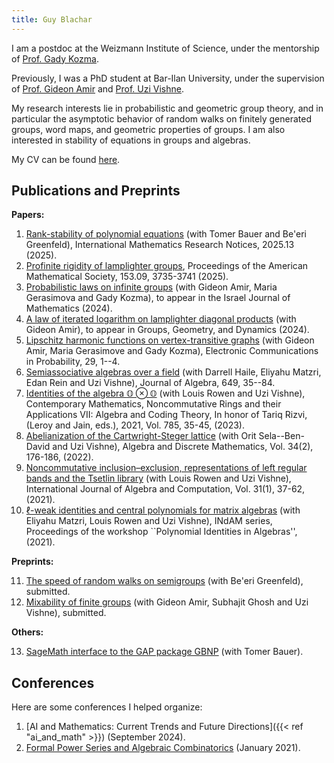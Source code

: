 ```yaml
---
title: Guy Blachar
---
```


I am a postdoc at the Weizmann Institute of Science, under the mentorship of [Prof. Gady Kozma](https://en.wikipedia.org/wiki/Gady_Kozma).

Previously, I was a PhD student at Bar-Ilan University, under the supervision of [Prof. Gideon Amir](https://u.math.biu.ac.il/~amirgi/) and [Prof. Uzi Vishne](https://u.math.biu.ac.il/~vishneu/).

My research interests lie in probabilistic and geometric group theory, and in particular the asymptotic behavior of random walks on finitely generated groups, word maps, and geometric properties of groups. I am also interested in stability of equations in groups and algebras.

My CV can be found [here](CV.pdf).

## Publications and Preprints

**Papers:**

1. [Rank-stability of polynomial equations](https://academic.oup.com/imrn/article-abstract/2025/13/rnaf173/8184481?utm_source=advanceaccess&utm_campaign=imrn&utm_medium=email) (with Tomer Bauer and Be'eri Greenfeld), International Mathematics Research Notices, 2025.13 (2025).
2. [Profinite rigidity of lamplighter groups](https://arxiv.org/abs/2410.15945), Proceedings of the American Mathematical Society, 153.09, 3735-3741 (2025).
3. [Probabilistic laws on infinite groups](https://arxiv.org/abs/2304.09144) (with Gideon Amir, Maria Gerasimova and Gady Kozma), to appear in the Israel Journal of Mathematics (2024).
4. [A law of iterated logarithm on lamplighter diagonal products](https://arxiv.org/abs/2205.05553) (with Gideon Amir), to appear in Groups, Geometry, and Dynamics (2024).
5. [Lipschitz harmonic functions on vertex-transitive graphs](https://arxiv.org/abs/2309.06247) (with Gideon Amir, Maria Gerasimove and Gady Kozma), Electronic Communications in Probability, 29, 1--4.
6. [Semiassociative algebras over a field](http://arxiv.org/abs/2308.14653) (with Darrell Haile, Eliyahu Matzri, Edan Rein and Uzi Vishne), Journal of Algebra, 649, 35--84.
7. [Identities of the algebra $\mathbb{O}\otimes\mathbb{O}$](https://www.ams.org/books/conm/785/) (with Louis Rowen and Uzi Vishne), Contemporary Mathematics, Noncommutative Rings and their Applications VII: Algebra and Coding Theory, In honor of Tariq Rizvi, (Leroy and Jain, eds.), 2021, Vol. 785, 35-45, (2023).
8. [Abelianization of the Cartwright-Steger lattice](https://admjournal.luguniv.edu.ua/index.php/adm/article/view/1966) (with Orit Sela--Ben-David and Uzi Vishne), Algebra and Discrete Mathematics, Vol. 34(2), 176-186, (2022).
9. [Noncommutative inclusion–exclusion, representations of left regular bands and the Tsetlin library](https://www.worldscientific.com/doi/abs/10.1142/S021819672150003X) (with Louis Rowen and Uzi Vishne), International Journal of Algebra and Computation, Vol. 31(1), 37-62, (2021).
10. [$\ell$-weak identities and central polynomials for matrix algebras](https://link.springer.com/chapter/10.1007/978-3-030-63111-6_5) (with Eliyahu Matzri, Louis Rowen and Uzi Vishne), INdAM series, Proceedings of the workshop ``Polynomial Identities in Algebras'', (2021).

**Preprints:**

11. [The speed of random walks on semigroups]() (with Be'eri Greenfeld), submitted.
12. [Mixability of finite groups](https://arxiv.org/abs/2501.17806) (with Gideon Amir, Subhajit Ghosh and Uzi Vishne), submitted.

**Others:**

13. [SageMath interface to the GAP package GBNP](https://gitlab.com/mathzeta2/gbnp) (with Tomer Bauer).

## Conferences

Here are some conferences I helped organize:

1. [AI and Mathematics: Current Trends and Future Directions]({{< ref "ai_and_math" >}}) (September 2024).
2. [Formal Power Series and Algebraic Combinatorics](https://fpsac2021.math.biu.ac.il/) (January 2021).
